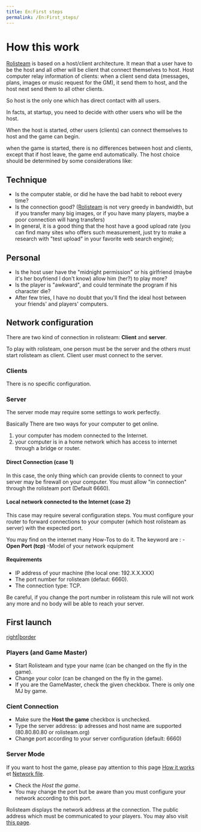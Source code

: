 ```yaml
---
title: En:First steps
permalink: /En:First_steps/
---
```


How this work
=============

[Rolisteam](/Rolisteam "wikilink") is based on a host/client
architecture. It mean that a user have to be the host and all other will
be client that connect themselves to host. Host computer relay
information of clients: when a client send data (messages, plans, images
or music request for the GM), it send them to host, and the host next
send them to all other clients.

So host is the only one which has direct contact with all users.

In facts, at startup, you need to decide with other users who will be
the host.

When the host is started, other users (clients) can connect themselves
to host and the game can begin.

when the game is started, there is no differences between host and
clients, except that if host leave, the game end automatically. The host
choice should be determined by some considerations like:

Technique
---------

-   Is the computer stable, or did he have the bad habit to reboot every
    time?
-   Is the connection good? ([Rolisteam](/Rolisteam "wikilink") is not
    very greedy in bandwidth, but if you transfer many big images, or if
    you have many players, maybe a poor connection will hang transfers)
-   In general, it is a good thing that the host have a good upload rate
    (you can find many sites who offers such measurement, just try to
    make a research with "test upload" in your favorite web search
    engine);

Personal
--------

-   Is the host user have the "midnight permission" or his girlfriend
    (maybe it's her boyfriend I don't know) allow him (her?) to play
    more?
-   Is the player is "awkward", and could terminate the program if his
    character die?
-   After few tries, I have no doubt that you'll find the ideal host
    between your friends' and players' computers.

Network configuration
---------------------

There are two kind of connection in rolisteam: **Client** and
**server**.

To play with rolisteam, one person must be the server and the others
must start rolisteam as client. Client user must connect to the server.

### Clients

There is no specific configuration.

### Server

The server mode may require some settings to work perfectly.

Basically There are two ways for your computer to get online.

1.  your computer has modem connected to the Internet.
2.  your computer is in a home network which has access to internet
    through a bridge or router.

#### Direct Connection (case 1)

In this case, the only thing which can provide clients to connect to
your server may be firewall on your computer. You must allow "in
connection" through the rolisteam port (Default 6660).

#### Local network connected to the Internet (case 2)

This case may require several configuration steps. You must configure
your router to forward connections to your computer (which host
rolisteam as server) with the expected port.

You may find on the internet many How-Tos to do it. The keyword are :
-**Open Port (tcp)** -Model of your network equipment

#### Requirements

-   IP address of your machine (the local one: 192.X.X.XXX)
-   The port number for rolisteam (defaut: 6660).
-   The connection type: TCP.

Be careful, if you change the port number in rolisteam this rule will
not work any more and no body will be able to reach your server.

First launch
------------

[right\|border](/File:Connexion.png "wikilink")

### Players (and Game Master)

-   Start Rolisteam and type your name (can be changed on the fly in the
    game).
-   Change your color (can be changed on the fly in the game).
-   If you are the GameMaster, check the given checkbox. There is only
    one MJ by game.

### Cient Connection

-   Make sure the **Host the game** checkbox is unchecked.
-   Type the server address: ip adresses and host name are supported
    (80.80.80.80 or rolisteam.org)
-   Change port according to your server configuration (default: 6660)

### Server Mode

If you want to host the game, please pay attention to this page [How it
works](/How_it_works "wikilink") et [Network
file](/Network_file "wikilink").

-   Check the *Host the game*.
-   You may change the port but be aware than you must configure your
    network according to this port.

Rolisteam displays the network address at the connection. The public
address which must be communicated to your players. You may also visit
[this page](http://whatismyipaddress.com/fr/mon-ip).